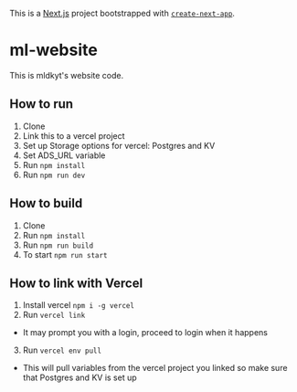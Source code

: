 This is a [Next.js](https://nextjs.org/) project bootstrapped with [`create-next-app`](https://github.com/vercel/next.js/tree/canary/packages/create-next-app).

# ml-website

This is mldkyt's website code.

## How to run
1. Clone
2. Link this to a vercel project
3. Set up Storage options for vercel: Postgres and KV
4. Set ADS_URL variable
5. Run `npm install`
6. Run `npm run dev`

## How to build
1. Clone
2. Run `npm install`
3. Run `npm run build`
4. To start `npm run start`

## How to link with Vercel
1. Install vercel `npm i -g vercel`
2. Run `vercel link`
  - It may prompt you with a login, proceed to login when it happens
3. Run `vercel env pull`
  - This  will pull variables from the vercel project you linked so make sure that Postgres and KV is set up
